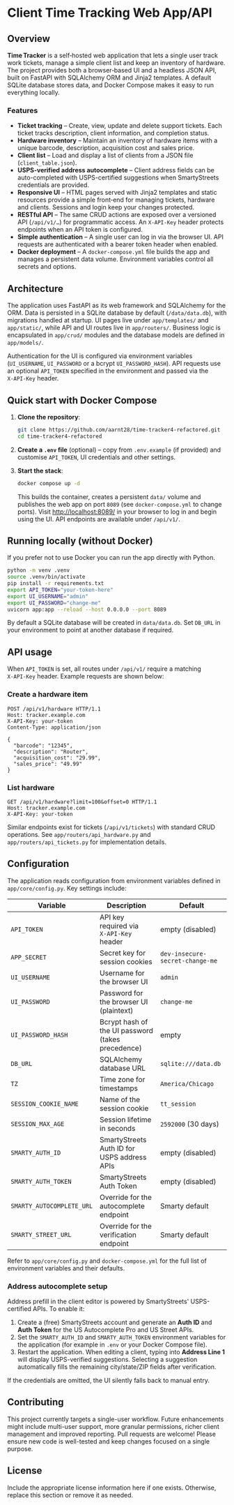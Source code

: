 # Client Time Tracking Web App/API

## Overview

**Time Tracker** is a self‑hosted web application that lets a single user track
work tickets, manage a simple client list and keep an inventory of hardware.
The project provides both a browser‑based UI and a headless JSON API, built on
FastAPI with SQLAlchemy ORM and Jinja2 templates.  A default SQLite database
stores data, and Docker Compose makes it easy to run everything locally.

### Features

* **Ticket tracking** – Create, view, update and delete support tickets.  Each
  ticket tracks description, client information, and completion status.
* **Hardware inventory** – Maintain an inventory of hardware items with a
  unique barcode, description, acquisition cost and sales price.
* **Client list** – Load and display a list of clients from a JSON file
  (`client_table.json`).
* **USPS-verified address autocomplete** – Client address fields can be
  auto-completed with USPS-certified suggestions when SmartyStreets
  credentials are provided.
* **Responsive UI** – HTML pages served with Jinja2 templates and static
  resources provide a simple front‑end for managing tickets, hardware and
  clients.  Sessions and login keep your changes protected.
* **RESTful API** – The same CRUD actions are exposed over a versioned API
  (`/api/v1/…`) for programmatic access.  An `X‑API‑Key` header protects
  endpoints when an API token is configured.
* **Simple authentication** – A single user can log in via the browser UI.
  API requests are authenticated with a bearer token header when enabled.
* **Docker deployment** – A `docker-compose.yml` file builds the app and
  manages a persistent data volume.  Environment variables control all
  secrets and options.

## Architecture

The application uses FastAPI as its web framework and SQLAlchemy for the ORM.
Data is persisted in a SQLite database by default (`/data/data.db`), with
migrations handled at startup.  UI pages live under `app/templates/` and
`app/static/`, while API and UI routes live in `app/routers/`.  Business logic
is encapsulated in `app/crud/` modules and the database models are defined
in `app/models/`.

Authentication for the UI is configured via environment variables
(`UI_USERNAME`, `UI_PASSWORD` or a bcrypt `UI_PASSWORD_HASH`).  API requests
use an optional `API_TOKEN` specified in the environment and passed via the
`X‑API‑Key` header.

## Quick start with Docker Compose

1. **Clone the repository**:

   ```sh
   git clone https://github.com/aarnt28/time-tracker4-refactored.git
   cd time-tracker4-refactored
   ```

2. **Create a `.env` file** (optional) – copy from `.env.example` (if provided)
   and customise `API_TOKEN`, UI credentials and other settings.

3. **Start the stack**:

   ```sh
   docker compose up -d
   ```

   This builds the container, creates a persistent `data/` volume and
   publishes the web app on port `8089` (see `docker-compose.yml` to change
   ports).  Visit [http://localhost:8089/](http://localhost:8089/) in your
   browser to log in and begin using the UI.  API endpoints are available
   under `/api/v1/`.

## Running locally (without Docker)

If you prefer not to use Docker you can run the app directly with Python.

```sh
python -m venv .venv
source .venv/bin/activate
pip install -r requirements.txt
export API_TOKEN="your-token-here"
export UI_USERNAME="admin"
export UI_PASSWORD="change-me"
uvicorn app:app --reload --host 0.0.0.0 --port 8089
```

By default a SQLite database will be created in `data/data.db`.  Set
`DB_URL` in your environment to point at another database if required.

## API usage

When `API_TOKEN` is set, all routes under `/api/v1/` require a matching
`X‑API‑Key` header.  Example requests are shown below:

### Create a hardware item

```http
POST /api/v1/hardware HTTP/1.1
Host: tracker.example.com
X-API-Key: your-token
Content-Type: application/json

{
  "barcode": "12345",
  "description": "Router",
  "acquisition_cost": "29.99",
  "sales_price": "49.99"
}
```

### List hardware

```http
GET /api/v1/hardware?limit=100&offset=0 HTTP/1.1
Host: tracker.example.com
X-API-Key: your-token
```

Similar endpoints exist for tickets (`/api/v1/tickets`) with standard CRUD
operations.  See `app/routers/api_hardware.py` and `app/routers/api_tickets.py`
for implementation details.

## Configuration

The application reads configuration from environment variables defined in
`app/core/config.py`.  Key settings include:

| Variable            | Description                                | Default              |
|---------------------|--------------------------------------------|----------------------|
| `API_TOKEN`         | API key required via `X‑API‑Key` header     | empty (disabled)     |
| `APP_SECRET`        | Secret key for session cookies              | `dev-insecure-secret-change-me` |
| `UI_USERNAME`       | Username for the browser UI                 | `admin`              |
| `UI_PASSWORD`       | Password for the browser UI (plaintext)     | `change-me`          |
| `UI_PASSWORD_HASH`  | Bcrypt hash of the UI password (takes precedence) | empty                |
| `DB_URL`            | SQLAlchemy database URL                    | `sqlite:///data.db`  |
| `TZ`                | Time zone for timestamps                    | `America/Chicago`    |
| `SESSION_COOKIE_NAME` | Name of the session cookie                | `tt_session`         |
| `SESSION_MAX_AGE`   | Session lifetime in seconds                 | `2592000` (30 days)  |
| `SMARTY_AUTH_ID`    | SmartyStreets Auth ID for USPS address APIs | empty (disabled)     |
| `SMARTY_AUTH_TOKEN` | SmartyStreets Auth Token                    | empty (disabled)     |
| `SMARTY_AUTOCOMPLETE_URL` | Override for the autocomplete endpoint | Smarty default       |
| `SMARTY_STREET_URL` | Override for the verification endpoint      | Smarty default       |

Refer to `app/core/config.py` and `docker-compose.yml` for the full list of
environment variables and their defaults.

### Address autocomplete setup

Address prefill in the client editor is powered by SmartyStreets' USPS-certified
APIs. To enable it:

1. Create a (free) SmartyStreets account and generate an **Auth ID** and
   **Auth Token** for the US Autocomplete Pro and US Street APIs.
2. Set the `SMARTY_AUTH_ID` and `SMARTY_AUTH_TOKEN` environment variables for
   the application (for example in `.env` or your Docker Compose file).
3. Restart the application. When editing a client, typing into **Address Line 1**
   will display USPS-verified suggestions. Selecting a suggestion automatically
   fills the remaining city/state/ZIP fields after verification.

If the credentials are omitted, the UI silently falls back to manual entry.

## Contributing

This project currently targets a single-user workflow.  Future enhancements
might include multi-user support, more granular permissions, richer client
management and improved reporting.  Pull requests are welcome!  Please
ensure new code is well-tested and keep changes focused on a single purpose.

## License

Include the appropriate license information here if one exists.  Otherwise,
replace this section or remove it as needed.
